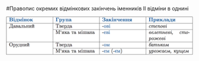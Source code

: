 #Правопис окремих вiдмiнкових закiнчень iменникiв II вiдмiни в однинi

<div class="center">
<img src="../pics/5/15.png" width="700px" class="center"/>
</div>
<br>
<!---
<div class="center">
<img src="../pics/5/16.png" width="700px" class="center"/>
</div>
<br>